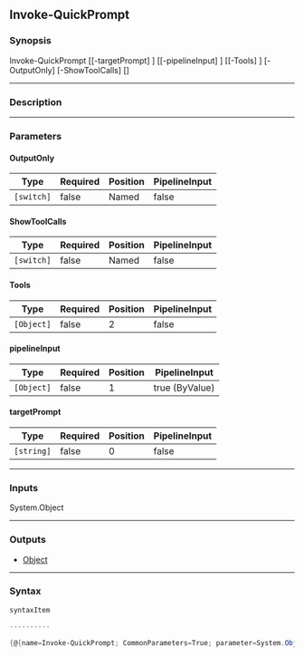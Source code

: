 Invoke-QuickPrompt
------------------

### Synopsis

Invoke-QuickPrompt [[-targetPrompt] <string>] [[-pipelineInput] <Object>] [[-Tools] <Object>] [-OutputOnly] [-ShowToolCalls] [<CommonParameters>]

---

### Description

---

### Parameters
#### **OutputOnly**

|Type      |Required|Position|PipelineInput|
|----------|--------|--------|-------------|
|`[switch]`|false   |Named   |false        |

#### **ShowToolCalls**

|Type      |Required|Position|PipelineInput|
|----------|--------|--------|-------------|
|`[switch]`|false   |Named   |false        |

#### **Tools**

|Type      |Required|Position|PipelineInput|
|----------|--------|--------|-------------|
|`[Object]`|false   |2       |false        |

#### **pipelineInput**

|Type      |Required|Position|PipelineInput |
|----------|--------|--------|--------------|
|`[Object]`|false   |1       |true (ByValue)|

#### **targetPrompt**

|Type      |Required|Position|PipelineInput|
|----------|--------|--------|-------------|
|`[string]`|false   |0       |false        |

---

### Inputs
System.Object

---

### Outputs
* [Object](https://learn.microsoft.com/en-us/dotnet/api/System.Object)

---

### Syntax
```PowerShell
syntaxItem
```
```PowerShell
----------
```
```PowerShell
{@{name=Invoke-QuickPrompt; CommonParameters=True; parameter=System.Object[]}}
```
